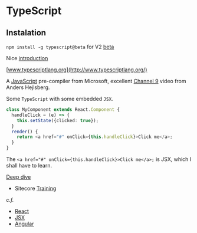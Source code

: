 # TypeScript

## Instalation

`npm install -g typescript@beta` for V2 [beta](https://blogs.msdn.microsoft.com/typescript/2016/07/11/announcing-typescript-2-0-beta)

Nice [introduction](https://toddmotto.com/typescript-the-missing-introduction)

[www.typescriptlang.org](http://www.typescriptlang.org/)

A [JavaScript](./javascript) pre-compiler from Microsoft, excellent [Channel 9](https://channel9.msdn.com/posts/Anders-Hejlsberg-Introducing-TypeScript) video from Anders Hejlsberg.

Some `TypeScript` with some embedded `JSX`.

```typescript
class MyComponent extends React.Component {
  handleClick = (e) => {
    this.setState({clicked: true});
  }
  render() {
    return <a href="#" onClick={this.handleClick}>Click me</a>;
  }
}

```
The `<a href="#" onClick={this.handleClick}>Click me</a>;` is JSX, which I shall have to learn.

[Deep dive](https://www.gitbook.com/book/basarat/typescript/details)

 * Sitecore [Training](https://www.sitepoint.com/premium/courses/introducing-typescript-2933/?utm_source=sitepoint&utm_medium=email&utm_campaign=typescript-launch)
 
_c.f._

 * [React](./react.md)
 * [JSX](./jsx.md)
 * [Angular](./angular.md)